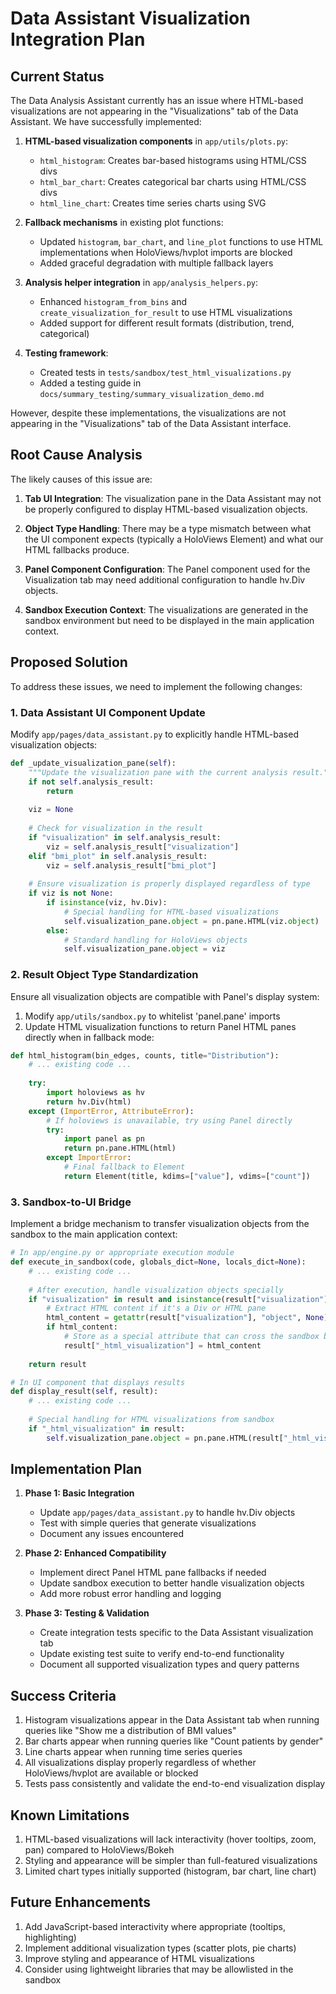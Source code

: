 # Data Assistant Visualization Integration Plan

## Current Status

The Data Analysis Assistant currently has an issue where HTML-based visualizations are not appearing in the "Visualizations" tab of the Data Assistant. We have successfully implemented:

1. **HTML-based visualization components** in `app/utils/plots.py`:
   - `html_histogram`: Creates bar-based histograms using HTML/CSS divs
   - `html_bar_chart`: Creates categorical bar charts using HTML/CSS divs
   - `html_line_chart`: Creates time series charts using SVG

2. **Fallback mechanisms** in existing plot functions:
   - Updated `histogram`, `bar_chart`, and `line_plot` functions to use HTML implementations when HoloViews/hvplot imports are blocked
   - Added graceful degradation with multiple fallback layers

3. **Analysis helper integration** in `app/analysis_helpers.py`:
   - Enhanced `histogram_from_bins` and `create_visualization_for_result` to use HTML visualizations
   - Added support for different result formats (distribution, trend, categorical)

4. **Testing framework**:
   - Created tests in `tests/sandbox/test_html_visualizations.py`
   - Added a testing guide in `docs/summary_testing/summary_visualization_demo.md`

However, despite these implementations, the visualizations are not appearing in the "Visualizations" tab of the Data Assistant interface.

## Root Cause Analysis

The likely causes of this issue are:

1. **Tab UI Integration**: The visualization pane in the Data Assistant may not be properly configured to display HTML-based visualization objects.

2. **Object Type Handling**: There may be a type mismatch between what the UI component expects (typically a HoloViews Element) and what our HTML fallbacks produce.

3. **Panel Component Configuration**: The Panel component used for the Visualization tab may need additional configuration to handle hv.Div objects.

4. **Sandbox Execution Context**: The visualizations are generated in the sandbox environment but need to be displayed in the main application context.

## Proposed Solution

To address these issues, we need to implement the following changes:

### 1. Data Assistant UI Component Update

Modify `app/pages/data_assistant.py` to explicitly handle HTML-based visualization objects:

```python
def _update_visualization_pane(self):
    """Update the visualization pane with the current analysis result."""
    if not self.analysis_result:
        return
    
    viz = None
    
    # Check for visualization in the result
    if "visualization" in self.analysis_result:
        viz = self.analysis_result["visualization"]
    elif "bmi_plot" in self.analysis_result:
        viz = self.analysis_result["bmi_plot"]
    
    # Ensure visualization is properly displayed regardless of type
    if viz is not None:
        if isinstance(viz, hv.Div):
            # Special handling for HTML-based visualizations
            self.visualization_pane.object = pn.pane.HTML(viz.object)
        else:
            # Standard handling for HoloViews objects
            self.visualization_pane.object = viz
```

### 2. Result Object Type Standardization

Ensure all visualization objects are compatible with Panel's display system:

1. Modify `app/utils/sandbox.py` to whitelist 'panel.pane' imports
2. Update HTML visualization functions to return Panel HTML panes directly when in fallback mode:

```python
def html_histogram(bin_edges, counts, title="Distribution"):
    # ... existing code ...
    
    try:
        import holoviews as hv
        return hv.Div(html)
    except (ImportError, AttributeError):
        # If holoviews is unavailable, try using Panel directly
        try:
            import panel as pn
            return pn.pane.HTML(html)
        except ImportError:
            # Final fallback to Element
            return Element(title, kdims=["value"], vdims=["count"])
```

### 3. Sandbox-to-UI Bridge

Implement a bridge mechanism to transfer visualization objects from the sandbox to the main application context:

```python
# In app/engine.py or appropriate execution module
def execute_in_sandbox(code, globals_dict=None, locals_dict=None):
    # ... existing code ...
    
    # After execution, handle visualization objects specially
    if "visualization" in result and isinstance(result["visualization"], (hv.Div, pn.pane.HTML)):
        # Extract HTML content if it's a Div or HTML pane
        html_content = getattr(result["visualization"], "object", None)
        if html_content:
            # Store as a special attribute that can cross the sandbox boundary
            result["_html_visualization"] = html_content
    
    return result

# In UI component that displays results
def display_result(self, result):
    # ... existing code ...
    
    # Special handling for HTML visualizations from sandbox
    if "_html_visualization" in result:
        self.visualization_pane.object = pn.pane.HTML(result["_html_visualization"])
```

## Implementation Plan

1. **Phase 1: Basic Integration**
   - Update `app/pages/data_assistant.py` to handle hv.Div objects
   - Test with simple queries that generate visualizations
   - Document any issues encountered

2. **Phase 2: Enhanced Compatibility**
   - Implement direct Panel HTML pane fallbacks if needed
   - Update sandbox execution to better handle visualization objects
   - Add more robust error handling and logging

3. **Phase 3: Testing & Validation**
   - Create integration tests specific to the Data Assistant visualization tab
   - Update existing test suite to verify end-to-end functionality
   - Document all supported visualization types and query patterns

## Success Criteria

1. Histogram visualizations appear in the Data Assistant tab when running queries like "Show me a distribution of BMI values"
2. Bar charts appear when running queries like "Count patients by gender"
3. Line charts appear when running time series queries
4. All visualizations display properly regardless of whether HoloViews/hvplot are available or blocked
5. Tests pass consistently and validate the end-to-end visualization display

## Known Limitations

1. HTML-based visualizations will lack interactivity (hover tooltips, zoom, pan) compared to HoloViews/Bokeh
2. Styling and appearance will be simpler than full-featured visualizations
3. Limited chart types initially supported (histogram, bar chart, line chart)

## Future Enhancements

1. Add JavaScript-based interactivity where appropriate (tooltips, highlighting)
2. Implement additional visualization types (scatter plots, pie charts)
3. Improve styling and appearance of HTML visualizations
4. Consider using lightweight libraries that may be allowlisted in the sandbox 